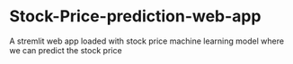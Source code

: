 # Stock-Price-prediction-web-app
A stremlit web app loaded with stock price machine learning model where we can predict the stock price
